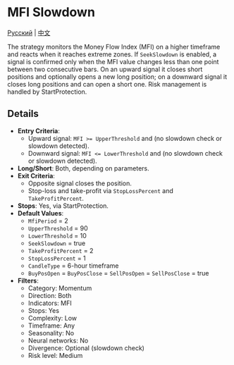 # MFI Slowdown
[Русский](README_ru.md) | [中文](README_cn.md)

The strategy monitors the Money Flow Index (MFI) on a higher timeframe and reacts when it reaches extreme zones. If `SeekSlowdown` is enabled, a signal is confirmed only when the MFI value changes less than one point between two consecutive bars. On an upward signal it closes short positions and optionally opens a new long position; on a downward signal it closes long positions and can open a short one. Risk management is handled by StartProtection.

## Details

- **Entry Criteria**:
  - Upward signal: `MFI >= UpperThreshold` and (no slowdown check or slowdown detected).
  - Downward signal: `MFI <= LowerThreshold` and (no slowdown check or slowdown detected).
- **Long/Short**: Both, depending on parameters.
- **Exit Criteria**:
  - Opposite signal closes the position.
  - Stop-loss and take-profit via `StopLossPercent` and `TakeProfitPercent`.
- **Stops**: Yes, via StartProtection.
- **Default Values**:
  - `MfiPeriod` = 2
  - `UpperThreshold` = 90
  - `LowerThreshold` = 10
  - `SeekSlowdown` = true
  - `TakeProfitPercent` = 2
  - `StopLossPercent` = 1
  - `CandleType` = 6-hour timeframe
  - `BuyPosOpen` = `BuyPosClose` = `SellPosOpen` = `SellPosClose` = true
- **Filters**:
  - Category: Momentum
  - Direction: Both
  - Indicators: MFI
  - Stops: Yes
  - Complexity: Low
  - Timeframe: Any
  - Seasonality: No
  - Neural networks: No
  - Divergence: Optional (slowdown check)
  - Risk level: Medium
